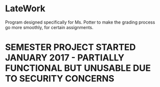 # LateWork
Program designed specifically for Ms. Potter to make the grading process go more smoothly, for certain assignments.

# SEMESTER PROJECT STARTED JANUARY 2017 - PARTIALLY FUNCTIONAL BUT UNUSABLE DUE TO SECURITY CONCERNS
